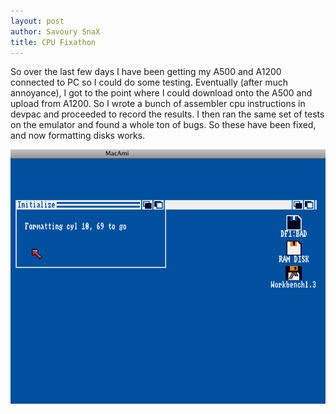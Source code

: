 ```yaml
---
layout: post
author: Savoury SnaX
title: CPU Fixathon
---
```


 So over the last few days I have been getting my A500 and A1200 connected to PC so I could do some testing. Eventually (after much annoyance), I got to the point where I could download onto the A500 and upload from A1200. So I wrote a bunch of assembler cpu instructions in devpac and proceeded to record the results. I then ran the same set of tests on the emulator and found a whole ton of bugs. So these have been fixed, and now formatting disks works. 

 ![Formatting](/images/formatting.png)

